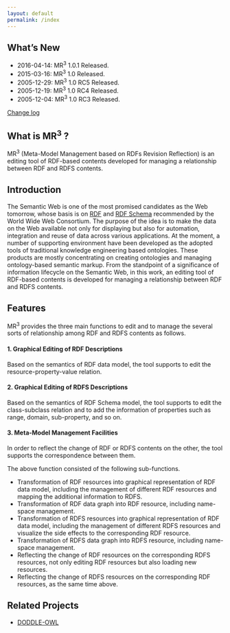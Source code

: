 ```yaml
---
layout: default
permalink: /index
---
```


## What’s New
* 2016-04-14: MR<sup>3</sup> 1.0.1 Released.
* 2015-03-16: MR<sup>3</sup> 1.0 Released.
* 2005-12-29: MR<sup>3</sup> 1.0 RC5 Released.
* 2005-12-19: MR<sup>3</sup> 1.0 RC4 Released.
* 2005-12-04: MR<sup>3</sup> 1.0 RC3 Released.

[Change log](https://github.com/mr-3/MR3/commits/master)

## What is MR<sup>3</sup> ?
MR<sup>3</sup> (Meta-Model Management based on RDFs Revision Reflection) is an editing tool of RDF-based contents developed for managing a relationship between RDF and RDFS contents.

## Introduction
The Semantic Web is one of the most promised candidates as the Web tomorrow, whose basis is on [RDF](http://www.w3.org/TR/rdf-syntax-grammar/) and [RDF Schema](http://www.w3.org/TR/rdf-schema/) recommended by the World Wide Web Consortium. The purpose of the idea is to make the data on the Web available not only for displaying but also for automation, integration and reuse of data across various applications. At the moment, a number of supporting environment have been developed as the adopted tools of traditional knowledge engineering based ontologies. These products are mostly concentrating on creating ontologies and managing ontology-based semantic markup. From the standpoint of a significance of information lifecycle on the Semantic Web, in this work, an editing tool of RDF-based contents is developed for managing a relationship between RDF and RDFS contents.

## Features
MR<sup>3</sup> provides the three main functions to edit and to manage the several sorts of relationship among RDF and RDFS contents as follows.

#### 1. Graphical Editing of RDF Descriptions
Based on the semantics of RDF data model, the tool supports to edit the resource-property-value relation.

#### 2. Graphical Editing of RDFS Descriptions
Based on the semantics of RDF Schema model, the tool supports to edit the class-subclass relation and to add the information of properties such as range, domain, sub-property, and so on.

#### 3. Meta-Model Management Facilities
In order to reflect the change of RDF or RDFS contents on the other, the tool supports the correspondence between them.

The above function consisted of the following sub-functions.

* Transformation of RDF resources into graphical representation of RDF data model, including the management of different RDF resources and mapping the additional information to RDFS.
* Transformation of RDF data graph into RDF resource, including name-space management.
* Transformation of RDFS resources into graphical representation of RDF data model, including the management of different RDFS resources and visualize the side effects to the corresponding RDF resource.
* Transformation of RDFS data graph into RDFS resource, including name-space management.
* Reflecting the change of RDF resources on the corresponding RDFS resources, not only editing RDF resources but also loading new resources.
* Reflecting the change of RDFS resources on the corresponding RDF resources, as the same time above.


## Related Projects
* [DODDLE-OWL](http://doddle-owl.org/)


